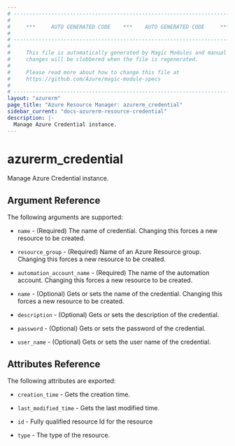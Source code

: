 ```yaml
---
# ----------------------------------------------------------------------------
#
#     ***     AUTO GENERATED CODE    ***    AUTO GENERATED CODE     ***
#
# ----------------------------------------------------------------------------
#
#     This file is automatically generated by Magic Modules and manual
#     changes will be clobbered when the file is regenerated.
#
#     Please read more about how to change this file at
#     https://github.com/Azure/magic-module-specs
#
# ----------------------------------------------------------------------------
layout: "azurerm"
page_title: "Azure Resource Manager: azurerm_credential"
sidebar_current: "docs-azurerm-resource-credential"
description: |-
  Manage Azure Credential instance.
---
```


# azurerm_credential

Manage Azure Credential instance.


## Argument Reference

The following arguments are supported:

* `name` - (Required) The name of credential. Changing this forces a new resource to be created.

* `resource_group` - (Required) Name of an Azure Resource group. Changing this forces a new resource to be created.

* `automation_account_name` - (Required) The name of the automation account. Changing this forces a new resource to be created.

* `name` - (Optional) Gets or sets the name of the credential. Changing this forces a new resource to be created.

* `description` - (Optional) Gets or sets the description of the credential.

* `password` - (Optional) Gets or sets the password of the credential.

* `user_name` - (Optional) Gets or sets the user name of the credential.

## Attributes Reference

The following attributes are exported:

* `creation_time` - Gets the creation time.

* `last_modified_time` - Gets the last modified time.

* `id` - Fully qualified resource Id for the resource

* `type` - The type of the resource.
